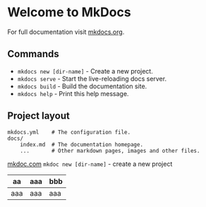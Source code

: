 # Welcome to MkDocs

For full documentation visit [mkdocs.org](http://mkdocs.org).

## Commands

* `mkdocs new [dir-name]` - Create a new project.
* `mkdocs serve` - Start the live-reloading docs server.
* `mkdocs build` - Build the documentation site.
* `mkdocs help` - Print this help message.

## Project layout

    mkdocs.yml    # The configuration file.
    docs/
        index.md  # The documentation homepage.
        ...       # Other markdown pages, images and other files.
[mkdoc.com](http://mkdoc.com)
`mkdoc new [dir-name]` - create a new project

| aa  | aaa | bbb |
|-----|-----|-----|
| aaa | aaa | aaa |
